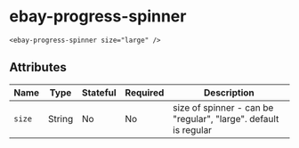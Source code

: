 # ebay-progress-spinner

```marko
<ebay-progress-spinner size="large" />
```

## Attributes

Name | Type | Stateful | Required | Description
--- | --- | ---- | --- | ---
`size` | String | No | No | size of spinner - can be "regular", "large". default is regular
